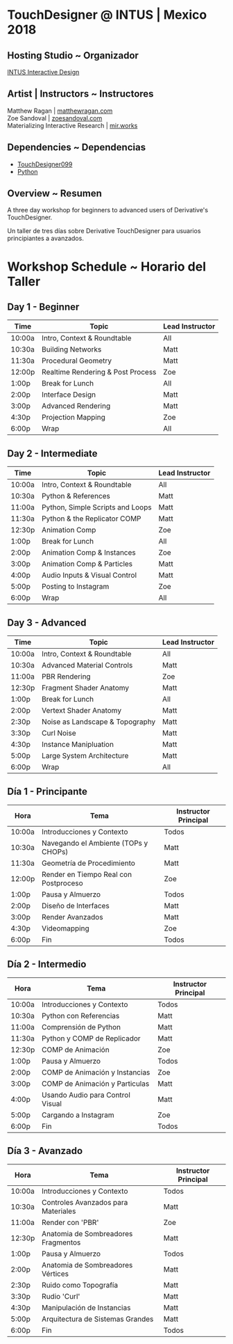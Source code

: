 # TouchDesigner @ INTUS | Mexico 2018

## Hosting Studio ~ Organizador
[INTUS Interactive Design](http://intus.tv/)

## Artist | Instructors ~ Instructores
Matthew Ragan | [matthewragan.com](https://matthewragan.com)  
Zoe Sandoval | [zoesandoval.com](https://zoesandoval.com)  
Materializing Interactive Research | [mir.works](https://mir.works)

## Dependencies ~ Dependencias
* [TouchDesigner099](https://www.derivative.ca/099/Downloads/)  
* [Python](https://www.python.org/)  

## Overview ~ Resumen
A three day workshop for beginners to advanced users of Derivative's TouchDesigner.

Un taller de tres días sobre Derivative TouchDesigner para usuarios principiantes a avanzados.


# Workshop Schedule ~ Horario del Taller

## Day 1 - Beginner
Time | Topic | Lead Instructor
-----|-------|-----------------
10:00a | Intro, Context & Roundtable | All
10:30a | Building Networks | Matt
11:30a | Procedural Geometry | Matt
12:00p | Realtime Rendering & Post Process | Zoe
1:00p | Break for Lunch | All
2:00p | Interface Design | Matt
3:00p | Advanced Rendering | Matt
4:30p | Projection Mapping | Zoe
6:00p | Wrap | All

## Day 2 - Intermediate
Time | Topic | Lead Instructor
-----|-------|-----------------
10:00a | Intro, Context & Roundtable | All
10:30a | Python & References | Matt
11:00a | Python, Simple Scripts and Loops | Matt
11:30a | Python & the Replicator COMP | Matt
12:30p | Animation Comp | Zoe
1:00p | Break for Lunch | All
2:00p | Animation Comp & Instances | Zoe
3:00p | Animation Comp & Particles | Matt
4:00p | Audio Inputs & Visual Control | Matt
5:00p | Posting to Instagram | Zoe
6:00p | Wrap | All

## Day 3 - Advanced
Time | Topic | Lead Instructor
-----|-------|-----------------
10:00a | Intro, Context & Roundtable | All
10:30a | Advanced Material Controls | Matt
11:00a | PBR Rendering | Zoe
12:30p | Fragment Shader Anatomy | Matt
1:00p | Break for Lunch | All
2:00p | Vertext Shader Anatomy | Matt
2:30p | Noise as Landscape & Topography | Matt
3:30p | Curl Noise | Matt
4:30p | Instance Manipluation | Matt
5:00p | Large System Architecture | Matt
6:00p | Wrap | All

## Día 1 - Principante
Hora | Tema | Instructor Principal
-----|-------|-----------------
10:00a | Introducciones y Contexto | Todos
10:30a | Navegando el Ambiente (TOPs y CHOPs) | Matt
11:30a | Geometría de Procedimiento | Matt
12:00p | Render en Tiempo Real con Postproceso | Zoe
1:00p | Pausa y Almuerzo | Todos
2:00p | Diseño de Interfaces | Matt
3:00p | Render Avanzados | Matt
4:30p | Videomapping | Zoe
6:00p | Fin | Todos

## Día 2 - Intermedio
Hora | Tema | Instructor Principal
-----|-------|-----------------
10:00a | Introducciones y Contexto | Todos
10:30a | Python con Referencias | Matt
11:00a | Comprensión de Python | Matt
11:30a | Python y COMP de Replicador | Matt
12:30p | COMP de Animación | Zoe
1:00p | Pausa y Almuerzo | Todos
2:00p | COMP de Animación y Instancias | Zoe
3:00p | COMP de Animación y Particulas | Matt
4:00p | Usando Audio para Control Visual | Matt
5:00p | Cargando a Instagram | Zoe
6:00p | Fin | Todos

## Día 3 - Avanzado
Hora | Tema | Instructor Principal
-----|-------|-----------------
10:00a | Introducciones y Contexto | Todos
10:30a | Controles Avanzados para Materiales | Matt
11:00a | Render con 'PBR' | Zoe
12:30p | Anatomia de Sombreadores Fragmentos | Matt
1:00p | Pausa y Almuerzo | Todos
2:00p | Anatomia de Sombreadores Vértices | Matt
2:30p | Ruido como Topografía | Matt
3:30p | Rudio 'Curl' | Matt
4:30p | Manipulación de Instancias | Matt
5:00p | Arquitectura de Sistemas Grandes | Matt
6:00p | Fin | Todos

